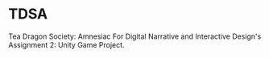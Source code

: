 # TDSA
Tea Dragon Society: Amnesiac
For Digital Narrative and Interactive Design's Assignment 2: Unity Game Project.
